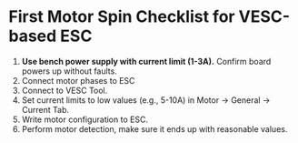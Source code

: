 # First Motor Spin Checklist for VESC-based ESC

1. **Use bench power supply with current limit (1-3A).** Confirm board powers up without faults.
2. Connect motor phases to ESC
3. Connect to VESC Tool.
4. Set current limits to low values (e.g., 5-10A) in Motor -> General -> Current Tab.
5. Write motor configuration to ESC.
6. Perform motor detection, make sure it ends up with reasonable values.

